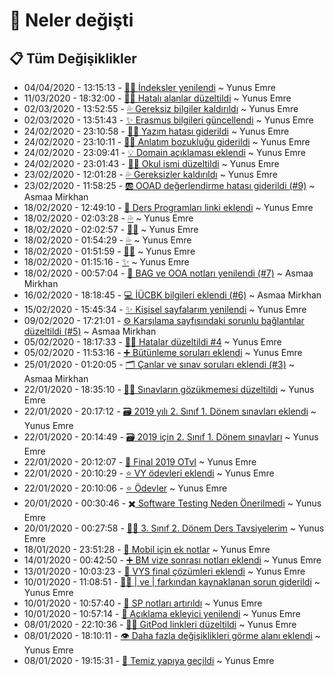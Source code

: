# 👀 Neler değişti

## 📋 Tüm Değişiklikler

- 04/04/2020 - 13:15:13 - [👨‍🔧 İndeksler yenilendi](https://github.com/YEmreAk/IstanbulUniversity-CE/commit/af771567c5a3238dcc9ad70bdedf6c85840e1a63?diff=split) ~ Yunus Emre
- 11/03/2020 - 18:32:00 - [👨‍🔧 Hatalı alanlar düzeltildi](https://github.com/YEmreAk/IstanbulUniversity-CE/commit/d9a9ced4fd3f6de023d1e21ccf019b8ed26fe5a0?diff=split) ~ Yunus Emre
- 02/03/2020 - 13:52:55 - [💦 Gereksiz bilgiler kaldırıldı](https://github.com/YEmreAk/IstanbulUniversity-CE/commit/8a5181a80aebdeeeac9e162354e484343ae7bbfb?diff=split) ~ Yunus Emre
- 02/03/2020 - 13:51:43 - [✨ Erasmus bilgileri güncellendi](https://github.com/YEmreAk/IstanbulUniversity-CE/commit/9138f9a5da07b1463ab1034daf13ea9b8d1bba67?diff=split) ~ Yunus Emre
- 24/02/2020 - 23:10:58 - [👨‍🔧 Yazım hatası giderildi](https://github.com/YEmreAk/IstanbulUniversity-CE/commit/8e5845373b5c89db4ae9d9975f54960bcca61eee?diff=split) ~ Yunus Emre
- 24/02/2020 - 23:10:11 - [👨‍🔧 Anlatım bozukluğu giderildi](https://github.com/YEmreAk/IstanbulUniversity-CE/commit/ac0ce6e3f52e369567cfe4999297d6a606b9dd53?diff=split) ~ Yunus Emre
- 24/02/2020 - 23:09:41 - [💡 Domain açıklaması eklendi](https://github.com/YEmreAk/IstanbulUniversity-CE/commit/f592acd7fb9b292a216d705a5abe78eb1c278a63?diff=split) ~ Yunus Emre
- 24/02/2020 - 23:01:43 - [👨‍🔧 Okul ismi düzeltildi](https://github.com/YEmreAk/IstanbulUniversity-CE/commit/caee196778dba9f19034fb37a4baeb5d1b65abd4?diff=split) ~ Yunus Emre
- 23/02/2020 - 12:01:28 - [💦 Gereksizler kaldırıldı](https://github.com/YEmreAk/IstanbulUniversity-CE/commit/9f886681d6355090be8cfbce3e11a7ea5ab904b8?diff=split) ~ Yunus Emre
- 23/02/2020 - 11:58:25 - [🆎 OOAD değerlendirme hatası giderildi (#9)](https://github.com/YEmreAk/IstanbulUniversity-CE/commit/c4eb1294acf89d0842cf7430ef0227952fa1b236?diff=split) ~ Asmaa Mirkhan
- 18/02/2020 - 12:49:10 - [📃 Ders Programları linki eklendi](https://github.com/YEmreAk/IstanbulUniversity-CE/commit/14d7257328f0826d87403d01c2657e56bd6c93a8?diff=split) ~ Yunus Emre
- 18/02/2020 - 02:03:28 - [💦](https://github.com/YEmreAk/IstanbulUniversity-CE/commit/f1cc32c4f0f21d37ccc314d161fb23ff4eb5a80c?diff=split) ~ Yunus Emre
- 18/02/2020 - 02:02:57 - [👨‍🔧](https://github.com/YEmreAk/IstanbulUniversity-CE/commit/541196220f49821d34ea7b69c44d3fba779608eb?diff=split) ~ Yunus Emre
- 18/02/2020 - 01:54:29 - [💦](https://github.com/YEmreAk/IstanbulUniversity-CE/commit/3f18c6521b491e3e10bdc3b49e4e71062e88caea?diff=split) ~ Yunus Emre
- 18/02/2020 - 01:51:59 - [👨‍🔧](https://github.com/YEmreAk/IstanbulUniversity-CE/commit/efa37dfbef61a8776c0f3c58a682c74ba285a30d?diff=split) ~ Yunus Emre
- 18/02/2020 - 01:15:16 - [✨](https://github.com/YEmreAk/IstanbulUniversity-CE/commit/a61a35e1a1e450fb8df77093a2676194c569eb17?diff=split) ~ Yunus Emre
- 18/02/2020 - 00:57:04 - [📰 BAG ve OOA notları yenilendi (#7)](https://github.com/YEmreAk/IstanbulUniversity-CE/commit/58ede0ae805df25dc23583e69ad80e06ee5f6d91?diff=split) ~ Asmaa Mirkhan
- 16/02/2020 - 18:18:45 - [💻 İÜCBK bilgileri eklendi (#6)](https://github.com/YEmreAk/IstanbulUniversity-CE/commit/4e4e24ec1febc1725d68fcf1cdf4ee907d258fef?diff=split) ~ Asmaa Mirkhan
- 15/02/2020 - 15:45:34 - [✨ Kişisel sayfalarım yenilendi](https://github.com/YEmreAk/IstanbulUniversity-CE/commit/cb6c0eb0e640971e0d5f7574180a89372f36a1ce?diff=split) ~ Yunus Emre
- 09/02/2020 - 17:21:01 - [⚙ Karşılama sayfısındaki sorunlu bağlantılar düzeltildi (#5)](https://github.com/YEmreAk/IstanbulUniversity-CE/commit/853e060b489b4560980a375d2b7fd16154ef80eb?diff=split) ~ Asmaa Mirkhan
- 05/02/2020 - 18:17:33 - [👨‍🔧 Hatalar düzeltildi #4](https://github.com/YEmreAk/IstanbulUniversity-CE/commit/2b825e9ee1f7407382c759cb89c7d46f559555ee?diff=split) ~ Yunus Emre
- 05/02/2020 - 11:53:16 - [➕ Bütünleme soruları eklendi](https://github.com/YEmreAk/IstanbulUniversity-CE/commit/fa0eab67a23cbd5ea700ad3cd7d770f64629419a?diff=split) ~ Yunus Emre
- 25/01/2020 - 01:20:05 - [🗂 Çanlar ve sınav soruları eklendi (#3)](https://github.com/YEmreAk/IstanbulUniversity-CE/commit/1c768b75f7b388d9ec1e61055ac96220b32b82c9?diff=split) ~ Asmaa Mirkhan
- 22/01/2020 - 18:35:10 - [👨‍🔧 Sınavların gözükmemesi düzeltildi](https://github.com/YEmreAk/IstanbulUniversity-CE/commit/1b53263e8012a2ca7a05c98ee0359535f6fb8de3?diff=split) ~ Yunus Emre
- 22/01/2020 - 20:17:12 - [🗃️ 2019 yılı 2. Sınıf 1. Dönem sınavları eklendi](https://github.com/YEmreAk/IstanbulUniversity-CE/commit/cf89d2a7e023786c97808a950a33c927e121dfb2?diff=split) ~ Yunus Emre
- 22/01/2020 - 20:14:49 - [🗃️ 2019 için 2. Sınıf 1. Dönem sınavları](https://github.com/YEmreAk/IstanbulUniversity-CE/commit/0171278009516795c4f85fa3a41d2f012a146be1?diff=split) ~ Yunus Emre
- 22/01/2020 - 20:12:07 - [📃 Final 2019 OTvI](https://github.com/YEmreAk/IstanbulUniversity-CE/commit/50a7ddf760af20706dd8d291ca9665041f168da7?diff=split) ~ Yunus Emre
- 22/01/2020 - 20:10:29 - [⭐ VY ödevleri eklendi](https://github.com/YEmreAk/IstanbulUniversity-CE/commit/414cded3fbdbd6e847ddd27081dc1fbed0ca5ff3?diff=split) ~ Yunus Emre
- 22/01/2020 - 20:10:06 - [⭐ Ödevler](https://github.com/YEmreAk/IstanbulUniversity-CE/commit/403ed4cd4470da166d6a3e3ccc9a09c69e2c1f70?diff=split) ~ Yunus Emre
- 20/01/2020 - 00:30:46 - [✖️ Software Testing Neden Önerilmedi](https://github.com/YEmreAk/IstanbulUniversity-CE/commit/cc7ce216432ea6ef735a537ec5617b8ee4c02b29?diff=split) ~ Yunus Emre
- 20/01/2020 - 00:27:58 - [👨‍🏫 3. Sınıf 2. Dönem Ders Tavsiyelerim](https://github.com/YEmreAk/IstanbulUniversity-CE/commit/1dc8ea612a99b0209121ec0b26c5654038c6e691?diff=split) ~ Yunus Emre
- 18/01/2020 - 23:51:28 - [📗 Mobil için ek notlar](https://github.com/YEmreAk/IstanbulUniversity-CE/commit/9f96dc8fd7aea69beeddc802ba1319368801d5eb?diff=split) ~ Yunus Emre
- 14/01/2020 - 00:42:50 - [➕ BM vize sonrası notları eklendi](https://github.com/YEmreAk/IstanbulUniversity-CE/commit/40db36a9309cc0097ef94df28729c99d62dd26d0?diff=split) ~ Yunus Emre
- 13/01/2020 - 10:03:23 - [📃 VYS final çözümleri eklendi](https://github.com/YEmreAk/IstanbulUniversity-CE/commit/5890b43dc22263a3a63326fdb20abc889d7f327c?diff=split) ~ Yunus Emre
- 10/01/2020 - 11:08:51 - [👨‍🔧 | ve \| farkından kaynaklanan sorun giderildi](https://github.com/YEmreAk/IstanbulUniversity-CE/commit/d44aa648c633ba55d898c2a46b66262636b9cdfd?diff=split) ~ Yunus Emre
- 10/01/2020 - 10:57:40 - [📕 SP notları artırıldı](https://github.com/YEmreAk/IstanbulUniversity-CE/commit/ed981492386fc16a64c543694ebe7568f2c08ec2?diff=split) ~ Yunus Emre
- 10/01/2020 - 10:57:14 - [📝 Açıklama ekleyici yenilendi](https://github.com/YEmreAk/IstanbulUniversity-CE/commit/da536124e19ca338a0d7d3c037dbe09c73b4f791?diff=split) ~ Yunus Emre
- 08/01/2020 - 22:10:36 - [👨‍🔧 GitPod linkleri düzeltildi](https://github.com/YEmreAk/IstanbulUniversity-CE/commit/ad8a913922e4f4270d22d43bbf557e3034ac7421?diff=split) ~ Yunus Emre
- 08/01/2020 - 18:10:11 - [👁️ Daha fazla değişiklikleri görme alanı eklendi](https://github.com/YEmreAk/IstanbulUniversity-CE/commit/fde32cfbc21c09b45cce669ce5980d22c11afe5d?diff=split) ~ Yunus Emre
- 08/01/2020 - 19:15:31 - [🎉 Temiz yapıya geçildi](https://github.com/YEmreAk/IstanbulUniversity-CE/commit/510df3443d40f4230e7cfae295472d93ead7c4cb?diff=split) ~ Yunus Emre
